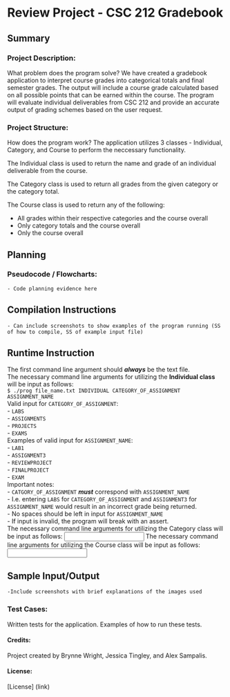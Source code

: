 # Review Project - CSC 212 Gradebook

## Summary
### Project Description:
What problem does the program solve?
We have created a gradebook application to interpret course grades into categorical totals and final semester grades. The output will include a course grade calculated based on all possible points that can be earned within the course. The program will evaluate individual deliverables from CSC 212 and provide an accurate output of grading schemes based on the user request. 

### Project Structure:
How does the program work?
The application utilizes 3 classes - Individual, Category, and Course to perform the neccessary functionality.

The Individual class is used to return the name and grade of an individual deliverable from the course.
  
The Category class is used to return all grades from the given category or the category total.
  
The Course class is used to return any of the following: 
  - All grades within their respective categories and the course overall
  - Only category totals and the course overall
  - Only the course overall

## Planning
### Pseudocode / Flowcharts:
    - Code planning evidence here
    
## Compilation Instructions
    - Can include screenshots to show examples of the program running (SS of how to compile, SS of example input file)
    
## Runtime Instruction
The first command line argument should ***always*** be the text file.  
The necessary command line arguments for utilizing the **Individual class** will be input as follows:  
    ```
    $ ./prog file_name.txt INDIVIDUAL CATEGORY_OF_ASSIGNMENT ASSIGNMENT_NAME  
    ```  
    Valid input for `CATEGORY_OF_ASSIGNMENT`:    
    - `LABS`   
    - `ASSIGNMENTS`     
    - `PROJECTS`     
    - `EXAMS`      
    Examples of valid input for `ASSIGNMENT_NAME`:     
    - `LAB1`   
    - `ASSIGNMENT3`    
    - `REVIEWPROJECT`    
    - `FINALPROJECT`   
    - `EXAM`   
    Important notes:     
    - `CATGORY_OF_ASSIGNMENT` ***must*** correspond with `ASSIGNMENT_NAME`   
      - I.e. entering `LABS` for `CATEGORY_OF_ASSIGNMENT` and `ASSIGNMENT3` for `ASSIGNMENT_NAME` would result in an incorrect grade being returned.    
    - No spaces should be left in input for `ASSIGNMENT_NAME`    
    - If input is invalid, the program will break with an assert.   
The necessary command line arguments for utilizing the Category class will be input as follows:
    <input file name> <class type> <assignment category> <output command>
The necessary command line arguments for utilizing the Course class will be input as follows:
    <input file name> <class type> <assignment category> <output command>

## Sample Input/Output
    -Include screenshots with brief explanations of the images used
### Test Cases:
Written tests for the application. Examples of how to run these tests.

#### Credits:
Project created by Brynne Wright, Jessica Tingley, and Alex Sampalis.

#### License:
[License]
(link)

